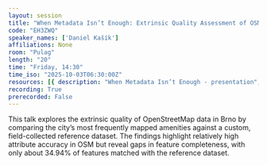 ```yaml
---
layout: session
title: "When Metadata Isn’t Enough: Extrinsic Quality Assessment of OSM Using Custom Reference Data"
code: "EH3ZWQ"
speaker_names: ['Daniel Kašík']
affiliations: None
room: "Pulag"
length: "20"
time: "Friday, 14:30"
time_iso: "2025-10-03T06:30:00Z"
resources: [{ description: "When Metadata Isn’t Enough - presentation", url: "https://pretalx.com/media/sotm2025-osm-science/submissions/EH3ZWQ/resources/Danie_NHMpTrX.pdf" }]
recording: True
prerecorded: False
---
```


This talk explores the extrinsic quality of OpenStreetMap data in Brno by comparing the city’s most frequently mapped amenities against a custom, field-collected reference dataset. The findings highlight relatively high attribute accuracy in OSM but reveal gaps in feature completeness, with only about 34.94% of features matched with the reference dataset.

